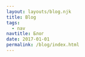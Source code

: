 ```yaml
---
layout: layouts/blog.njk
title: Blog
tags:
  - nav
navtitle: Блог
date: 2017-01-01
permalink: /blog/index.html
---
```

